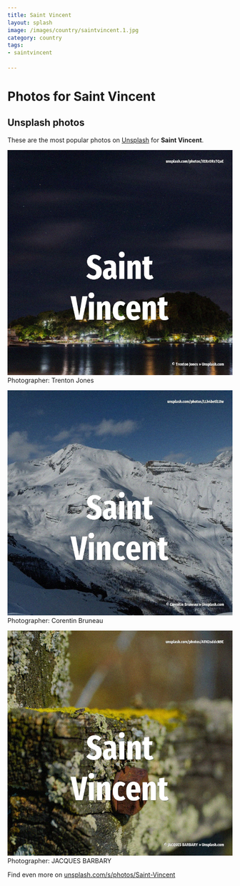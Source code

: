 ```yaml
---
title: Saint Vincent
layout: splash
image: /images/country/saintvincent.1.jpg
category: country
tags:
- saintvincent

---
```

# Photos for Saint Vincent
 
## Unsplash photos
These are the most popular photos on [Unsplash](https://unsplash.com) for **Saint Vincent**.
 
![Saint Vincent](/images/country/saintvincent.1.jpg)
Photographer:  Trenton Jones
 
![Saint Vincent](/images/country/saintvincent.2.jpg)
Photographer:  Corentin Bruneau
 
![Saint Vincent](/images/country/saintvincent.3.jpg)
Photographer:  JACQUES BARBARY
 
Find even more on [unsplash.com/s/photos/Saint-Vincent](https://unsplash.com/s/photos/Saint-Vincent)
 
